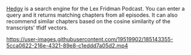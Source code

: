 [Hedgy](https://hedgy.app) is a search engine for the Lex Fridman Podcast. You can enter a query and it returns matching chapters from all episodes. It can also recommend similar chapters based on the cosine similarity of the transcripts' tfidf vectors.

https://user-images.githubusercontent.com/19519902/185143355-5cca0622-216e-4321-89e8-c1eddd7a05d2.mp4
